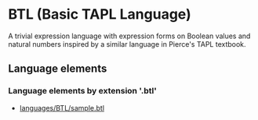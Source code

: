 # BTL (Basic TAPL Language)
A trivial expression language with expression forms on Boolean values and natural numbers inspired by a similar language in Pierce's TAPL textbook.
## Language elements
### Language elements by extension '.btl'
* [languages/BTL/sample.btl](../../languages/BTL/sample.btl)
